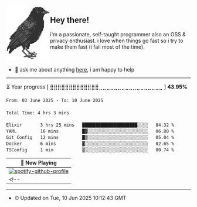 <img align="left" src="assets/birb.png">

## Hey there!

i'm a passionate, self-taught programmer also an OSS & privacy enthusiast. i love when things go fast so i try to make them fast (i fail most of the time). 

</br>

- 💬 ask me about anything [here](https://github.com/aunsigned/aunsigned/issues), i am happy to help

---

⏳ Year progress [ ⣿⣿⣿⣿⣿⣿⣿⣿⣿⣿⣿⣿⣿⣀⣀⣀⣀⣀⣀⣀⣀⣀⣀⣀⣀⣀⣀⣀⣀⣀ ] **43.95%**

<!--START_SECTION:waka-->

```txt
From: 03 June 2025 - To: 10 June 2025

Total Time: 4 hrs 3 mins

Elixir       3 hrs 25 mins   █████████████████████░░░░   84.32 %
YAML         16 mins         █▓░░░░░░░░░░░░░░░░░░░░░░░   06.80 %
Git Config   12 mins         █▒░░░░░░░░░░░░░░░░░░░░░░░   05.04 %
Docker       6 mins          ▓░░░░░░░░░░░░░░░░░░░░░░░░   02.65 %
TSConfig     1 min           ▒░░░░░░░░░░░░░░░░░░░░░░░░   00.74 %
```

<!--END_SECTION:waka-->

| 🎵 Now Playing                                                                                                                 |
| ------------------------------------------------------------------------------------------------------------------------------ |
| [![spotify-github-profile](https://spotify-github-profile.kittinanx.com/api/view?uid=px8z5sqldmqsdd0khq0q8ecd7&cover_image=true&theme=novatorem&show_offline=false&background_color=121212&interchange=false&bar_color=53b14f&bar_color_cover=true)](https://spotify-github-profile.kittinanx.com/api/view?uid=px8z5sqldmqsdd0khq0q8ecd7&redirect=true)
<!-- | <a href="https://status.nmoo.dev/now-playing?open"><img src="https://status.nmoo.dev/now-playing" width="540" height="64"></a> | -->

---

- ⏰ Updated on Tue, 10 Jun 2025 10:12:43 GMT

